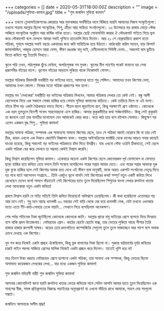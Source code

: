 +++
categories = []
date = 2020-05-31T18:00:00Z
description = ""
image = "/uploads/সুফিয়া-কামাল.jpg"
title = "শুভ জন্মদিন সুফিয়া কামাল"

+++
তখনো গ্লোবালাইজেশনের জোয়ারে আর মুক্তবাজার অর্থনীতির দামে বিকিয়ে যায়নি আমাদের নিজস্ব সংস্কৃতিগুলো। তখনো পাড়ায় মহল্লায় ছিলো সাংস্কৃতিক, শিশু, ক্রীড়া আর সাহিত্য সংগঠনগুলো। ১৬ ডিসেম্বরে বড় রাস্তার মোড়ে স্টেজ সাজিয়ে সাংস্কৃতিক অনুষ্ঠান আর বার্ষিক নাটক হতো। মহল্লার ছোট্ট সোনামনিটা কারার ঐ লৌহকপাট গাইতে গিয়ে ভুল করে লৌকহপাট বলে ফেললে আমরা সবাই খুশিতে হাততালি দিয়ে দিতাম। আর ২১ শে ফেব্রুয়ারিতে প্রকাশ হতো পত্রিকা, সুবাদে মহল্লার সবাই বছরে একবারের জন্য কবি সাহিত্যিক হয়ে উঠতো। কাঠখোট্টা করিম সাহেব, হাড় কিপটে জামালউদ্দিন, লাজুক হোসনে আরা বেগম, ভীষণ রঙবাজ বাবু ভাই, বেণীদোলানো শিউলী বেগম... সকলেই ঘাম ছুটিয়ে দিতো কবিতা গল্প ইত্যাদি লিখতে।  
  
স্কুলে পড়ি তখন, পাঠ্যপুস্তক ছুঁয়ে দেখিনা, অপাঠ্যপুস্তক সব মুখস্ত। স্কুলের নীল প্যান্টের পকেট বানানো হয় সেবা প্রকাশনীর বইয়ের মাপে। ভুগোল বইয়ের আড়ালে লুকিয়ে থাকে নিকোলাই গোগল।  
  
মহল্লার পত্রিকার ঠিকাদারী যথারীতি বড় ভাইদের হাতে, আমাদের হাতে শুধু পেন্সিল। আমাদের তখন কিশোর বেলা, আমাদের তখন ষোলো। নিজের মতো পত্রিকা প্রকাশের সাধ হলো।  
  
মহল্লার সব ’লেখকেরা’ যথারীতি বড় ভাইদের পত্রিকায় লিখবেন, আমার পত্রিকায় লেখার তো কেউ নেই। বন্ধু আলী হোসেনকে নিয়ে এক সকালে সোজা হাজির হয়ে গেলাম সুফিয়া কামালের বাড়িতে। কেউ তাড়িয়ে দিলে না এই ভাগ্য। বইয়ে ঠাঁসা বড় একটা বৈঠকঘরে বসতে দিলো। শীতল জলে জুড়াইলো প্রাণ, কিন্তু পরক্ষণেই প্রাণ ওষ্ঠাগত। কোত্থেকে এক নরম তুলতুলে বিদেশী সফেদ সারমেয়ছানা এসে হাজির। আমার কুকুরভীতির কথা সর্বজনবিদিত। কিন্তু সেই কুকুরটা তা জানলে তো! তার যাবতীয় মনোযোগ যেন আমাকেই কেন্দ্র করে। ভয়ে কাঠ হয়ে বসে রইলাম সোফায়। কিছুক্ষণ পর এলেন একজন বৃদ্ধ শিশু... সুফিয়া কামাল!  
  
মহল্লার সামান্য পত্রিকা, সম্পাদক এক সামান্যস্য সামান্য কিশোর ছেলে, তাও সে পত্রিকা আদৌ বেরোবে কি না তার নেই ঠিক, কারন এখনো এক টাকাও জোটেনি বিজ্ঞাপন বাবদ। মহল্লার আইসক্রিমের ফ্যাক্টরি থেকে চালের আড়ত সবার কাছেই যাওয়া হয়েছে, কিন্তু সকলেই বড় ভাইদের পত্রিকাতে চাঁদা দিতে উদগ্রীব। যার এখনো গোঁফ ওঠেনি ঠিকমতো, সেই ছেলে একটা পত্রিকা বের করে ফেলবে তা সম্ভবত কেউই বিশ্বাস করেনি।  
  
কিন্তু বিশ্বাস করেছিলেন সুফিয়া কামাল। একেবারে অচেনা একটা কিশোর ছেলে কোনোরকম পূর্ব যোগাযোগ বা যোগ্যতা ছাড়া হাজির হয়ে কবিতা চেয়ে বসলে তিনি সস্নেহে বলেছিলেন পরের সপ্তায় আবার যেতে। এবং পরের সপ্তায় আবারো দুরু দুরু বুকে হাজির হলে সেই কিশোর অবাক হয়ে দেখে এই ভীষণ ব্যস্ত মানুষটি, যাকে অন্তত একশটা সংগঠনের নেতৃত্ব দিতে হয় পথে ঘাটে আন্দোলন সংগ্রামে... তিনি একটুও ভুলে যাননি সেই কিশোরের কথা! সম্পূর্ণ নতুন একটি কবিতা লিখে রেখেছেন দেবেন বলে! সামনে দাঁড়াতেই সেই কিশোরের হাতে তুলে দিয়েছিলেন শিশুদের বাংলা লেখার রুলটানা খাতায় লেখা আনকোরা নতুন একটা কবিতা!  
  
প্রথমে বিশ্বাস হয়নি যে সত্যি সত্যিই তিনি কবিতা দিয়েছেন! অবিশ্বাসে চেয়েছিলেম। কী কথা হয়েছিলো এতোবছর পর আর মনে নেই। শুধু মনে আছে ধানমন্ডী ৩২ নম্বরের সেই বাড়ি থেকে বের হয়ে ধানমন্ডী লেক, যেটা তখনো এখনকার মতো এতো ইঁট-কাঠ-লোহায় ঢেকে যায়নি... সেখানে গিয়ে বসেছিলাম অনেকক্ষণ।  
  
শেষ পর্যন্ত শতিনেক টাকা জুটেছিলো কোত্থেকে কোত্থেকে জানি। মহল্লার প্রান্তে বাবু ভাইয়ের প্রেসে ছাপতে দিয়ে দিনরাত বসে থাকি প্রবল উত্তেজনায়। লেটারহেড প্রেস। কাঠের ছোটো ছোটো বাক্স, তার ভেতরে লুকিয়ে আছে শীশার তৈরি হাজার হাজার রুপোলী অক্ষর। ঝড়ের চেয়ে দ্রুতগতিতে কম্পোজিটর সেগুলো তুলে তুলে সাজাচ্ছেন আর পাশে বসে অবাক চোখে দেখছে এক কিশোর।  
  
খুব শখ করে নিজেই একটা প্রচ্ছদ এঁকেছিলাম, কিন্তু ব্লক বানানোর টাকা ছিলো না। সুকান্ত ভট্টাচার্যের দুর্মর কবিতার চারটে লাইন পরপর সাজিয়ে প্রেসের মালিক নিজেই একটা প্রচ্ছদ করে দিলেন। তাতেই খুশি ধরে না!  
  
মাত্র তিনশ টাকা খরচায় লেটারহেড প্রেসে ছাপানো একটা পত্রিকা, তার সামান্য এক সম্পাদক, কিন্তু ভেতরে ছিলো অসামান্য কয়েকজন লেখকের লেখা... যার মধ্যে একজন সুফিয়া কামাল!  
  
শুভ জন্মদিন মহিয়সী নারী! শুভ জন্মদিন সুফিয়া কামাল!  
  
আপনার কোনোদিনই জানা হয়নি রুলটানা খাতার ভেতর কবিতার নামে সেদিন আপনি আমার হাতে তুলে দিয়েছিলেন এক সাহসের বীজ, সমস্ত প্রতিকূলতার বিরুদ্ধে লড়াইয়ের অনুপ্রেরণা! যা এখনো বাঁচিয়ে রাখে আমাকে, সাহস দেয় সবগুলো সঙ্কটে।  
  
জন্মদিনে আপনাকে অসীম শ্রদ্ধা!